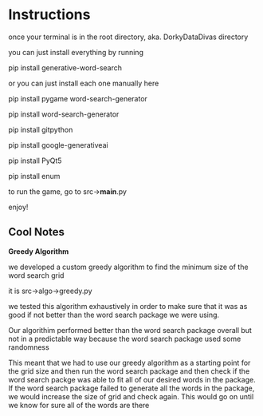 # Instructions

once your terminal is in the root directory, aka. DorkyDataDivas directory

you can just install everything by running

pip install generative-word-search

or you can just install each one manually here

pip install pygame word-search-generator

pip install word-search-generator

pip install gitpython

pip install google-generativeai

pip install PyQt5

pip install enum

to run the game, go to src->__main__.py

enjoy!

## Cool Notes

**Greedy Algorithm**

we developed a custom greedy algorithm to find the minimum size of the word search grid

it is src->algo->greedy.py

we tested this algorithm exhaustively in order to make sure that it was as good if not better than the word search package we were using.

Our algorithim performed better than the word search package overall but not in a predictable way because the word search package used some randomness

This meant that we had to use our greedy algorithm as a starting point for the grid size and then run the word search package and then check if the word search packge was able to fit all of our desired words in the package. If the word search package failed to generate all the words in the package, we would increase the size of grid and check again. This would go on until we know for sure all of the words are there
